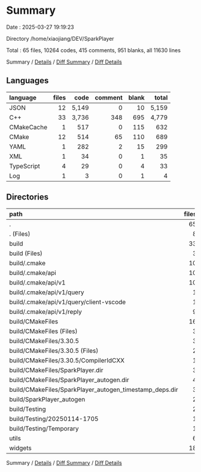 # Summary

Date : 2025-03-27 19:19:23

Directory /home/xiaojiang/DEV/SparkPlayer

Total : 65 files,  10264 codes, 415 comments, 951 blanks, all 11630 lines

Summary / [Details](details.md) / [Diff Summary](diff.md) / [Diff Details](diff-details.md)

## Languages
| language | files | code | comment | blank | total |
| :--- | ---: | ---: | ---: | ---: | ---: |
| JSON | 12 | 5,149 | 0 | 10 | 5,159 |
| C++ | 33 | 3,736 | 348 | 695 | 4,779 |
| CMakeCache | 1 | 517 | 0 | 115 | 632 |
| CMake | 12 | 514 | 65 | 110 | 689 |
| YAML | 1 | 282 | 2 | 15 | 299 |
| XML | 1 | 34 | 0 | 1 | 35 |
| TypeScript | 4 | 29 | 0 | 4 | 33 |
| Log | 1 | 3 | 0 | 1 | 4 |

## Directories
| path | files | code | comment | blank | total |
| :--- | ---: | ---: | ---: | ---: | ---: |
| . | 65 | 10,264 | 415 | 951 | 11,630 |
| . (Files) | 8 | 836 | 135 | 171 | 1,142 |
| build | 33 | 7,597 | 120 | 389 | 8,106 |
| build (Files) | 3 | 677 | 7 | 125 | 809 |
| build/.cmake | 10 | 4,719 | 0 | 9 | 4,728 |
| build/.cmake/api | 10 | 4,719 | 0 | 9 | 4,728 |
| build/.cmake/api/v1 | 10 | 4,719 | 0 | 9 | 4,728 |
| build/.cmake/api/v1/query | 1 | 1 | 0 | 0 | 1 |
| build/.cmake/api/v1/query/client-vscode | 1 | 1 | 0 | 0 | 1 |
| build/.cmake/api/v1/reply | 9 | 4,718 | 0 | 9 | 4,727 |
| build/CMakeFiles | 16 | 1,697 | 112 | 251 | 2,060 |
| build/CMakeFiles (Files) | 3 | 461 | 27 | 39 | 527 |
| build/CMakeFiles/3.30.5 | 3 | 793 | 64 | 181 | 1,038 |
| build/CMakeFiles/3.30.5 (Files) | 2 | 86 | 2 | 30 | 118 |
| build/CMakeFiles/3.30.5/CompilerIdCXX | 1 | 707 | 62 | 151 | 920 |
| build/CMakeFiles/SparkPlayer.dir | 3 | 74 | 7 | 10 | 91 |
| build/CMakeFiles/SparkPlayer_autogen.dir | 4 | 354 | 7 | 11 | 372 |
| build/CMakeFiles/SparkPlayer_autogen_timestamp_deps.dir | 3 | 15 | 7 | 10 | 32 |
| build/SparkPlayer_autogen | 2 | 467 | 1 | 2 | 470 |
| build/Testing | 2 | 37 | 0 | 2 | 39 |
| build/Testing/20250114-1705 | 1 | 34 | 0 | 1 | 35 |
| build/Testing/Temporary | 1 | 3 | 0 | 1 | 4 |
| utils | 6 | 956 | 66 | 160 | 1,182 |
| widgets | 18 | 875 | 94 | 231 | 1,200 |

Summary / [Details](details.md) / [Diff Summary](diff.md) / [Diff Details](diff-details.md)